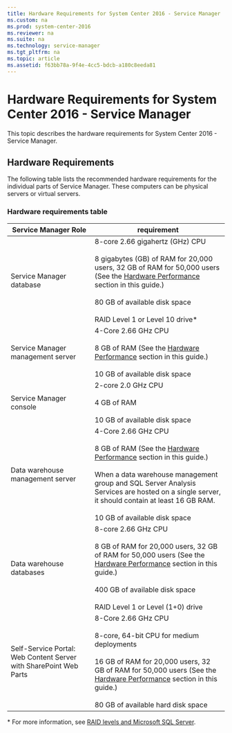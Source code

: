 ```yaml
---
title: Hardware Requirements for System Center 2016 - Service Manager
ms.custom: na
ms.prod: system-center-2016
ms.reviewer: na
ms.suite: na
ms.technology: service-manager
ms.tgt_pltfrm: na
ms.topic: article
ms.assetid: f63bb78a-9f4e-4cc5-bdcb-a180c8eeda81
---
```


# Hardware Requirements for System Center 2016 - Service Manager

This topic describes the hardware requirements for System Center 2016 - Service Manager.  

## Hardware Requirements  

The following table lists the recommended hardware requirements for the individual parts of Service Manager. These computers can be physical servers or virtual servers.  


### Hardware requirements table  

| Service Manager Role | requirement |
|---|---|  
|Service Manager database|8\-core 2.66 gigahertz \(GHz\) CPU<br /><br /> 8 gigabytes \(GB\) of RAM for 20,000 users, 32 GB of RAM for 50,000 users \(See the [Hardware Performance](plan-hardware-performance.md) section in this guide.\)<br /><br /> 80 GB of available disk space<br /><br /> RAID Level 1 or Level 10 drive\*|  
|Service Manager management server|4\-Core 2.66 GHz CPU<br /><br /> 8 GB of RAM \(See the [Hardware Performance](plan-hardware-performance.md) section in this guide.\)<br /><br /> 10 GB of available disk space|  
|Service Manager console|2\-core 2.0 GHz CPU<br /><br /> 4 GB of RAM<br /><br /> 10 GB of available disk space|  
|Data warehouse management server|4\-Core 2.66 GHz CPU<br /><br /> 8 GB of RAM \(See the [Hardware Performance](plan-hardware-performance.md) section in this guide.\)<br /><br /> When a data warehouse management group and SQL Server Analysis Services are hosted on a single server, it should contain at least 16 GB RAM.<br /><br /> 10 GB of available disk space|  
|Data warehouse databases|8\-core 2.66 GHz CPU<br /><br /> 8 GB of RAM for 20,000 users, 32 GB of RAM for 50,000 users \(See the [Hardware Performance](plan-hardware-performance.md) section in this guide.\)<br /><br /> 400 GB of available disk space<br /><br /> RAID Level 1 or Level \(1\+0\) drive|  
|Self-Service Portal: Web Content Server with SharePoint Web Parts|8\-Core 2.66 GHz CPU<br /><br /> 8\-core, 64\-bit CPU for medium deployments<br /><br /> 16 GB of RAM for 20,000 users, 32 GB of RAM for 50,000 users \(See the [Hardware Performance](plan-hardware-performance.md) section in this guide.\)<br /><br /> 80 GB of available hard disk space|  

\* For more information, see [RAID levels and Microsoft SQL Server](http://go.microsoft.com/fwlink/p/?LinkID=134073).  
